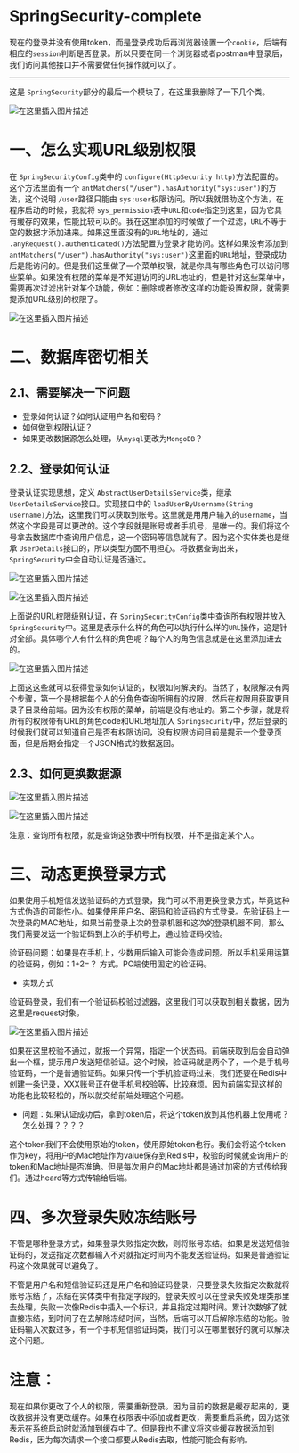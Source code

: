# SpringSecurity-complete

现在的登录并没有使用token，而是登录成功后再浏览器设置一个`cookie`，后端有相应的`session`判断是否登录。所以只要在同一个浏览器或者postman中登录后，我们访问其他接口并不需要做任何操作就可以了。

------

这是 `SpringSecurity`部分的最后一个模块了，在这里我删除了一下几个类。

![在这里插入图片描述](https://img-blog.csdnimg.cn/20201003220657408.png?x-oss-process=image/watermark,type_ZmFuZ3poZW5naGVpdGk,shadow_10,text_aHR0cHM6Ly9ibG9nLmNzZG4ubmV0L3FxXzQxODUzNDQ3,size_16,color_FFFFFF,t_70#pic_center)



# 一、怎么实现URL级别权限

在 `SpringSecurityConfig`类中的 `configure(HttpSecurity http)`方法配置的。这个方法里面有一个 `antMatchers("/user").hasAuthority("sys:user")`的方法，这个说明 `/user`路径只能由 `sys:user`权限访问。所以我就借助这个方法，在程序启动的时候，我就将 `sys_permission`表中`URL`和`code`指定到这里，因为它具有缓存的效果，性能比较可以的。我在这里添加的时候做了一个过滤，`URL`不等于空的数据才添加进来。如果这里面没有的`URL`地址的，通过 `.anyRequest().authenticated()`方法配置为登录才能访问。这样如果没有添加到 `antMatchers("/user").hasAuthority("sys:user")`这里面的`URL`地址，登录成功后是能访问的。但是我们这里做了一个菜单权限，就是你具有哪些角色可以访问哪些菜单。如果没有权限的菜单是不知道访问的URL地址的，但是针对这些菜单中，需要再次过滤出针对某个功能，例如：删除或者修改这样的功能设置权限，就需要提添加URL级别的权限了。

![在这里插入图片描述](https://img-blog.csdnimg.cn/20201004134916988.png?x-oss-process=image/watermark,type_ZmFuZ3poZW5naGVpdGk,shadow_10,text_aHR0cHM6Ly9ibG9nLmNzZG4ubmV0L3FxXzQxODUzNDQ3,size_16,color_FFFFFF,t_70#pic_center)



# 二、数据库密切相关

## 2.1、需要解决一下问题

- 登录如何认证？如何认证用户名和密码？
- 如何做到权限认证？
- 如果更改数据源怎么处理，从`mysql`更改为`MongoDB`？

## 2.2、登录如何认证

登录认证实现思想，定义 `AbstractUserDetailsService`类，继承 `UserDetailsService`接口。实现接口中的 `loadUserByUsername(String username)`方法，这里我们可以获取到账号。这里就是用用户输入的`username`，当然这个字段是可以更改的。这个字段就是账号或者手机号，是唯一的。我们将这个号拿去数据库中查询用户信息，这一个密码等信息就有了。因为这个实体类也是继承 `UserDetails`接口的，所以类型方面不用担心。将数据查询出来，`SpringSecurity`中会自动认证是否通过。

![在这里插入图片描述](https://img-blog.csdnimg.cn/20201004140327226.png?x-oss-process=image/watermark,type_ZmFuZ3poZW5naGVpdGk,shadow_10,text_aHR0cHM6Ly9ibG9nLmNzZG4ubmV0L3FxXzQxODUzNDQ3,size_16,color_FFFFFF,t_70#pic_center)

![在这里插入图片描述](https://img-blog.csdnimg.cn/20201004141839951.png?x-oss-process=image/watermark,type_ZmFuZ3poZW5naGVpdGk,shadow_10,text_aHR0cHM6Ly9ibG9nLmNzZG4ubmV0L3FxXzQxODUzNDQ3,size_16,color_FFFFFF,t_70#pic_center)

上面说的URL权限级别认证，在 `SpringSecurityConfig`类中查询所有权限并放入 `SpringSecurity`中。这里是表示什么样的角色可以执行什么样的`URL`操作，这是针对全部。具体哪个人有什么样的角色呢？每个人的角色信息就是在这里添加进去的。

![在这里插入图片描述](https://img-blog.csdnimg.cn/20201004142222652.png?x-oss-process=image/watermark,type_ZmFuZ3poZW5naGVpdGk,shadow_10,text_aHR0cHM6Ly9ibG9nLmNzZG4ubmV0L3FxXzQxODUzNDQ3,size_16,color_FFFFFF,t_70#pic_center)



上面这这些就可以获得登录如何认证的，权限如何解决的。当然了，权限解决有两个步骤，第一个是根据每个人的分角色查询所拥有的权限，然后在权限用获取更目录子目录给前端。因为没有权限的菜单，前端是没有地址的。第二个步骤，就是将所有的权限带有URL的角色code和URL地址加入 `Springsecurity`中，然后登录的时候我们就可以知道自己是否有权限访问，没有权限访问目前是提示一个登录页面，但是后期会指定一个JSON格式的数据返回。

## 2.3、如何更换数据源

![在这里插入图片描述](https://img-blog.csdnimg.cn/20201004144134453.png?x-oss-process=image/watermark,type_ZmFuZ3poZW5naGVpdGk,shadow_10,text_aHR0cHM6Ly9ibG9nLmNzZG4ubmV0L3FxXzQxODUzNDQ3,size_16,color_FFFFFF,t_70#pic_center)

![在这里插入图片描述](https://img-blog.csdnimg.cn/20201004144212712.png?x-oss-process=image/watermark,type_ZmFuZ3poZW5naGVpdGk,shadow_10,text_aHR0cHM6Ly9ibG9nLmNzZG4ubmV0L3FxXzQxODUzNDQ3,size_16,color_FFFFFF,t_70#pic_center)



注意：查询所有权限，就是查询这张表中所有权限，并不是指定某个人。



# 三、动态更换登录方式

如果使用手机短信发送验证码的方式登录，我门可以不用更换登录方式，毕竟这种方式伪造的可能性小。如果使用用户名、密码和验证码的方式登录。先验证码上一次登录的MAC地址，如果当前登录上次的登录机器和这次的登录机器不同，那么我们需要发送一个验证码到上次的手机号上，通过验证码校验。

验证码问题：如果是在手机上，少数用后输入可能会造成问题。所以手机采用运算的验证码，例如：1+2=？ 方式。PC端使用固定的验证码。

- 实现方式

验证码登录，我们有一个验证码校验过滤器，这里我们可以获取到相关数据，因为这里是request对象。

![在这里插入图片描述](https://img-blog.csdnimg.cn/20201004180907419.png?x-oss-process=image/watermark,type_ZmFuZ3poZW5naGVpdGk,shadow_10,text_aHR0cHM6Ly9ibG9nLmNzZG4ubmV0L3FxXzQxODUzNDQ3,size_16,color_FFFFFF,t_70#pic_center)

如果在这里校验不通过，就报一个异常，指定一个状态码。前端获取到后会自动弹出一个框，提示用户发送短信验证。这个时候，验证码就是两个了，一个是手机号验证码，一个是普通验证码。如果只传一个手机验证码过来，我们还要在Redis中创建一条记录，XXX账号正在做手机号校验等，比较麻烦。因为前端实现这样的功能也比较轻松的，所以就交给前端处理这个问题。

- 问题：如果认证成功后，拿到token后，将这个token放到其他机器上使用呢？怎么处理？？？？

这个token我们不会使用原始的token，使用原始token也行。我们会将这个token作为key，将用户的Mac地址作为value保存到Redis中，校验的时候就查询用户的token和Mac地址是否准确。但是每次用户的Mac地址都是通过加密的方式传给我们。通过heard等方式传输给后端。



# 四、多次登录失败冻结账号

不管是哪种登录方式，如果登录失败指定次数，则将账号冻结。如果是发送短信验证码的，发送指定次数都输入不对就指定时间内不能发送验证码。如果是普通验证码这个效果就可以避免了。

不管是用户名和短信验证码还是用户名和验证码登录，只要登录失败指定次数就将账号冻结了，冻结在实体类中有指定字段的。登录失败可以在登录失败处理类那里去处理，失败一次像Redis中插入一个标识，并且指定过期时间。累计次数够了就直接冻结，到时间了在去解除冻结时间，当然，后端可以开启解除冻结的功能。验证码输入次数过多，有一个手机短信验证码类，我们可以在哪里很好的就可以解决这个问题。



# 注意：

现在如果你更改了个人的权限，需要重新登录。因为目前的数据是缓存起来的，更改数据并没有更改缓存。如果在权限表中添加或者更改，需要重启系统，因为这张表示在系统启动时就添加到缓存中了。但是我也不建议将这些缓存数据添加到Redis，因为每次请求一个接口都要从Redis去取，性能可能会有影响。